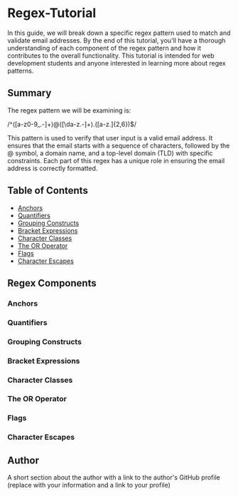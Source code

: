 # Regex-Tutorial

In this guide, we will break down a specific regex pattern used to match and validate email addresses. By the end of this tutorial, you'll have a thorough understanding of each component of the regex pattern and how it contributes to the overall functionality. This tutorial is intended for web development students and anyone interested in learning more about regex patterns.

## Summary

The regex pattern we will be examining is:

/^([a-z0-9_\.-]+)@([\da-z\.-]+)\.([a-z\.]{2,6})$/

This pattern is used to verify that user input is a valid email address. It ensures that the email starts with a sequence of characters, followed by the @ symbol, a domain name, and a top-level domain (TLD) with specific constraints. Each part of this regex has a unique role in ensuring the email address is correctly formatted.

## Table of Contents

- [Anchors](#anchors)
- [Quantifiers](#quantifiers)
- [Grouping Constructs](#grouping-constructs)
- [Bracket Expressions](#bracket-expressions)
- [Character Classes](#character-classes)
- [The OR Operator](#the-or-operator)
- [Flags](#flags)
- [Character Escapes](#character-escapes)

## Regex Components

### Anchors

### Quantifiers

### Grouping Constructs

### Bracket Expressions

### Character Classes

### The OR Operator

### Flags

### Character Escapes

## Author

A short section about the author with a link to the author's GitHub profile (replace with your information and a link to your profile)

